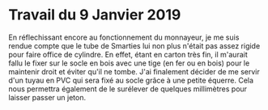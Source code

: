 # Travail du 9 Janvier 2019
En réflechissant encore au fonctionnement du monnayeur, je me suis rendue compte que le tube de Smarties lui non plus n'était pas assez rigide
pour faire office de cylindre. En effet, étant en carton très fin, il m'aurait fallu le fixer sur le socle en bois avec une tige (en fer ou en bois)
pour le maintenir droit et éviter qu'il ne tombe. J'ai finalement décider de me servir d'un tuyau en PVC qui sera fixé au socle grâce à une petite
équerre. Cela nous permettra également de le surélever de quelques millimètres pour laisser passer un jeton.
